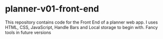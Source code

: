 # planner-v01-front-end
This repository contains code for the Front End of a planner web app. I uses HTML, CSS, JavaScript, Handle Bars and Local storage to begin with. Fancy tools in future versions
